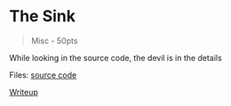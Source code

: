 # The Sink
> Misc - 50pts

While looking in the source code, the devil is in the details

Files: 
[source code](./src/)

[Writeup](./writeup.md) 
